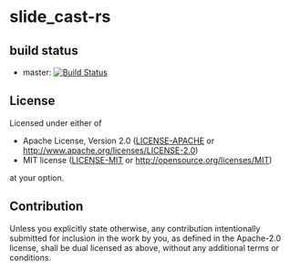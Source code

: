 # slide_cast-rs

## build status
- master: [![Build Status](https://travis-ci.org/hanepjiv/slide_cast-rs.svg?branch=master)](https://travis-ci.org/hanepjiv/slide_cast-rs)

## License

Licensed under either of

 * Apache License, Version 2.0
   ([LICENSE-APACHE](LICENSE-APACHE) or http://www.apache.org/licenses/LICENSE-2.0)
 * MIT license
   ([LICENSE-MIT](LICENSE-MIT) or http://opensource.org/licenses/MIT)

at your option.

## Contribution

Unless you explicitly state otherwise, any contribution intentionally submitted
for inclusion in the work by you, as defined in the Apache-2.0 license, shall be
dual licensed as above, without any additional terms or conditions.
